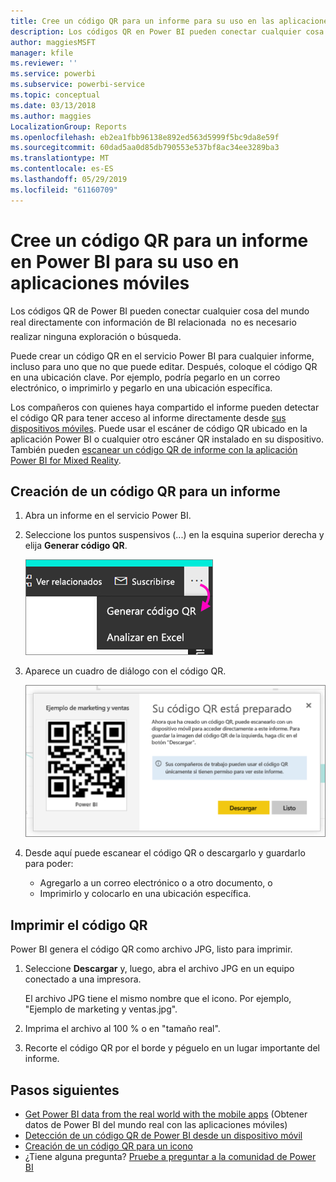 ```yaml
---
title: Cree un código QR para un informe para su uso en las aplicaciones móviles de Power BI
description: Los códigos QR en Power BI pueden conectar cualquier cosa del mundo real directamente con información de BI en la aplicación móvil de Power BI, sin que se necesite una búsqueda.
author: maggiesMSFT
manager: kfile
ms.reviewer: ''
ms.service: powerbi
ms.subservice: powerbi-service
ms.topic: conceptual
ms.date: 03/13/2018
ms.author: maggies
LocalizationGroup: Reports
ms.openlocfilehash: eb2ea1fbb96138e892ed563d5999f5bc9da8e59f
ms.sourcegitcommit: 60dad5aa0d85db790553e537bf8ac34ee3289ba3
ms.translationtype: MT
ms.contentlocale: es-ES
ms.lasthandoff: 05/29/2019
ms.locfileid: "61160709"
---
```

# <a name="create-a-qr-code-for-a-report-in-power-bi-to-use-in-the-mobile-apps"></a>Cree un código QR para un informe en Power BI para su uso en aplicaciones móviles
Los códigos QR de Power BI pueden conectar  cualquier cosa del mundo real directamente con información de BI relacionada &#151; no es necesario realizar ninguna exploración o búsqueda.

Puede crear un código QR en el servicio Power BI para cualquier informe, incluso para uno que no que puede editar. Después, coloque el código QR en una ubicación clave. Por ejemplo, podría pegarlo en un correo electrónico, o imprimirlo y pegarlo en una ubicación específica. 

Los compañeros con quienes haya compartido el informe pueden detectar el código QR para tener acceso al informe directamente desde [sus dispositivos móviles](consumer/mobile/mobile-apps-qr-code.md). Puede usar el escáner de código QR ubicado en la aplicación Power BI o cualquier otro escáner QR instalado en su dispositivo. También pueden [escanear un código QR de informe con la aplicación Power BI for Mixed Reality](consumer/mobile/mobile-mixed-reality-app.md#scan-a-report-qr-code-in-holographic-view).

## <a name="create-a-qr-code-for-a-report"></a>Creación de un código QR para un informe
1. Abra un informe en el servicio Power BI.
2. Seleccione los puntos suspensivos (...) en la esquina superior derecha y elija **Generar código QR**. 
   
    ![](media/service-create-qr-code-for-report/power-bi-create-qr-code-report.png)
3. Aparece un cuadro de diálogo con el código QR. 
   
    ![](media/service-create-qr-code-for-report/powerbi_report_qrcode.png)
4. Desde aquí puede escanear el código QR o descargarlo y guardarlo para poder: 
   
   * Agregarlo a un correo electrónico o a otro documento, o 
   * Imprimirlo y colocarlo en una ubicación específica. 

## <a name="print-the-qr-code"></a>Imprimir el código QR
Power BI genera el código QR como archivo JPG, listo para imprimir. 

1. Seleccione **Descargar** y, luego, abra el archivo JPG en un equipo conectado a una impresora.  
   
   El archivo JPG tiene el mismo nombre que el icono. Por ejemplo, "Ejemplo de marketing y ventas.jpg".
   
1. Imprima el archivo al 100 % o en "tamaño real".  
2. Recorte el código QR por el borde y péguelo en un lugar importante del informe. 

## <a name="next-steps"></a>Pasos siguientes
* [Get Power BI data from the real world with the mobile apps](consumer/mobile/mobile-apps-data-in-real-world-context.md) (Obtener datos de Power BI del mundo real con las aplicaciones móviles)
* [Detección de un código QR de Power BI desde un dispositivo móvil](consumer/mobile/mobile-apps-qr-code.md)
* [Creación de un código QR para un icono](service-create-qr-code-for-tile.md)
* ¿Tiene alguna pregunta? [Pruebe a preguntar a la comunidad de Power BI](http://community.powerbi.com/)

